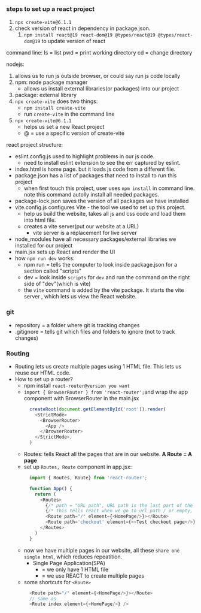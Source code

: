 ### steps to set up a react project
1. `npx create-vite@6.1.1`
2. check version of react in dependency in package.json. 
   1. `npm install react@19 react-dom@19 @types/react@19 @types/react-dom@19` to update version of react

command line:
ls = list
pwd = print working directory
cd = change directory


nodejs:
1. allows us to run js outside browser, or could say run js code locally
2. npm: node package manager
   - allows us install external libraries(or packages) into our project
3. package: external library
4. `npx create-vite` does two things:
    - `npm install create-vite`
    - run `create-vite` in the command line
5. `npx create-vite@6.1.1`
    - helps us set a new React project
    - @ = use a specific version of create-vite


react project structure:
- eslint.config.js used to highlight problems in our js code. 
  - need to install eslint extension to see the err captured by eslint.
- index.html is home page. but it loads js code from a different file.
- package.json has a list of packages that need to install to run this project
  - when first touch this project, user uses `npm install` in command line. note this command autolly install all needed packages.
- package-lock.json saves the version of all packages we have installed
- vite.config.js configures Vite - the tool we used to set up this project.
  - help us build the website, takes all js and css code and load them into html file.
  - creates a vite server(put our website at a URL)
    - vite server is a replacement for live server
- node_modules have all necessary packages/external libraries we installed for our project
- main.jsx sets up React and render the UI
- how `npm run dev` works:
  - npm run = tells the computer to look inside package.json for a section called "scripts" 
  - dev = look inside `scripts` for `dev` and run the command on the right side of "dev"(which is vite)
  - the `vite` command is added by the vite package. It starts the vite server , which lets us view the React website.


### git
- repository = a folder where git is tracking changes
- .gitignore =  tells git which files and folders to ignore (not to track changes)

### Routing
- Routing lets us create multiple pages using 1 HTML file. This lets us reuse our HTML code.
- How to set up a router?
  - npm install `react-router@version you want`
  - `import { BrowserRouter } from 'react-router';`and wrap the app component with BrowserRouter in the main.jsx
    ```js
      createRoot(document.getElementById('root')).render(
        <StrictMode>
          <BrowserRouter>
            <App />
          </BrowserRouter>
        </StrictMode>,
      )
    ```
  -  Routes: tells React all the pages that are in our website. **A Route = A page**
  -  set up `Routes, Route` component in app.jsx:
      ```js
        import { Routes, Route} from 'react-router';

        function App() {
          return (
            <Routes>
              {/* path = "URL path", URL path is the last part of the URL*/}
              {/* this tells react when we go to url path / or empty, display HomePage component */}
              <Route path="/" element={<HomePage/>}></Route>
              <Route path='checkout' element={<>Test checkout page</>}></Route>
            </Routes>
          )
        }
      ```
  - now we have multiple pages in our website, all these `share one single html`, which reduces repeatition.
    - Single Page Application(SPA)
      - = we only have 1 HTML file
      - = we use REACT to create multiple pages
  - some shortcuts for `<Route>`
    ```js
      <Route path="/" element={<HomePage/>}></Route>
      // same as 
      <Route index element={<HomePage/>} />
    ```